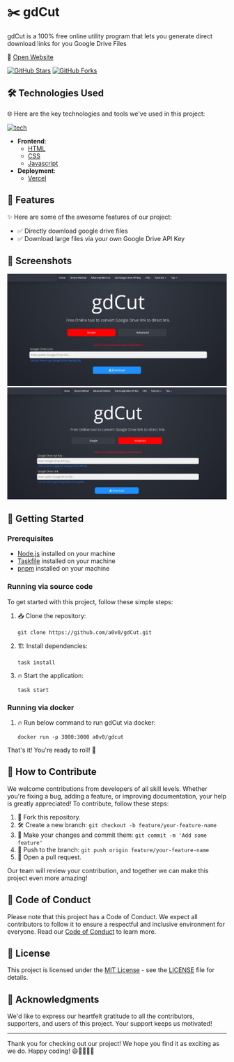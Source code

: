 # ✂️ gdCut

gdCut is a 100% free online utility program that lets you generate direct download links for you Google Drive Files

🔗 [Open Website](https://gd-cut.vercel.app/)

[![GitHub Stars](https://img.shields.io/github/stars/a0v0/gdCut.svg?style=social)](https://github.com/a0v0/gdCut/stargazers)
[![GitHub Forks](https://img.shields.io/github/forks/a0v0/gdCut.svg?style=social)](https://github.com/a0v0/gdCut/network/members)

## 🛠️ Technologies Used

🌐 Here are the key technologies and tools we've used in this project:

[![tech](https://skillicons.dev/icons?i=html,css,js)](https://skillicons.dev)

- **Frontend**:
  - [HTML](https://en.wikipedia.org/wiki/HTML)
  - [CSS](https://en.wikipedia.org/wiki/CSS)
  - [Javascript](https://en.wikipedia.org/wiki/javascript)
- **Deployment**:
  - [Vercel](https://vercel.com/)

## 🌈 Features

✨ Here are some of the awesome features of our project:

- ✅ Directly download google drive files
- ✅ Download large files via your own Google Drive API Key

## 📸 Screenshots

![Screenshot 1](screenshots/s1.jpeg)
![Screenshot 2](screenshots/s2.jpeg)

## 🚗 Getting Started

### Prerequisites

- [Node.js](https://nodejs.org/en/download/) installed on your machine
- [Taskfile](https://taskfile.dev/#/) installed on your machine
- [pnpm](https://pnpm.io/installation) installed on your machine

### Running via source code

To get started with this project, follow these simple steps:

1. 📥 Clone the repository:

   `git clone https://github.com/a0v0/gdCut.git`

2. 🏗️ Install dependencies:

   `task install`

3. 🔥 Start the application:

   `task start`

### Running via docker

1. 🔥 Run below command to run gdCut via docker:

   `docker run -p 3000:3000 a0v0/gdcut`

That's it! You're ready to roll! 🙌

## 🤝 How to Contribute

We welcome contributions from developers of all skill levels. Whether you're fixing a bug, adding a feature, or improving documentation, your help is greatly appreciated! To contribute, follow these steps:

1. 🍴 Fork this repository.
2. 🛠️ Create a new branch: `git checkout -b feature/your-feature-name`
3. 📝 Make your changes and commit them: `git commit -m 'Add some feature'`
4. 🚀 Push to the branch: `git push origin feature/your-feature-name`
5. 🧐 Open a pull request.

Our team will review your contribution, and together we can make this project even more amazing!

## 🤝 Code of Conduct

Please note that this project has a Code of Conduct. We expect all contributors to follow it to ensure a respectful and inclusive environment for everyone. Read our [Code of Conduct](CODE_OF_CONDUCT.md) to learn more.

## 📜 License

This project is licensed under the [MIT License](LICENSE) - see the [LICENSE](LICENSE) file for details.

## 👏 Acknowledgments

We'd like to express our heartfelt gratitude to all the contributors, supporters, and users of this project. Your support keeps us motivated!

---

Thank you for checking out our project! We hope you find it as exciting as we do. Happy coding! 😄👨‍💻👩‍💻
